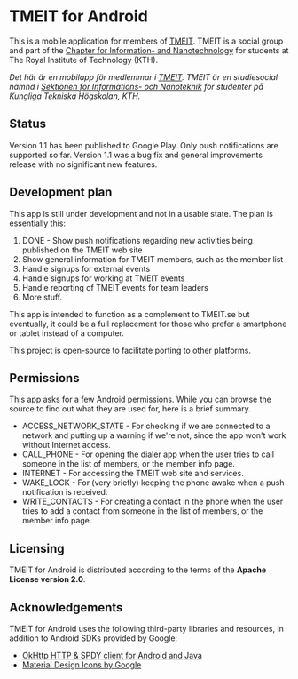 TMEIT for Android
=================

This is a mobile application for members of [TMEIT](http://tmeit.se). TMEIT is a social group
and part of the [Chapter for Information- and Nanotechnology](http://insektionen.se) for
students at The Royal Institute of Technology (KTH).

_Det här är en mobilapp för medlemmar i [TMEIT](http://tmeit.se). TMEIT är en studiesocial
nämnd i [Sektionen för Informations- och Nanoteknik](http://insektionen.se) för studenter
på Kungliga Tekniska Högskolan, KTH._

## Status
Version 1.1 has been published to Google Play. Only push notifications are supported so far. Version
1.1 was a bug fix and general improvements release with no significant new features.

## Development plan
This app is still under development and not in a usable state. The plan is essentially this:

1. DONE - Show push notifications regarding new activities being published on the TMEIT web site
2. Show general information for TMEIT members, such as the member list
3. Handle signups for external events
4. Handle signups for working at TMEIT events
5. Handle reporting of TMEIT events for team leaders
6. More stuff.

This app is intended to function as a complement to TMEIT.se but eventually, it could be
a full replacement for those who prefer a smartphone or tablet instead of a computer.

This project is open-source to facilitate porting to other platforms.

## Permissions
This app asks for a few Android permissions. While you can browse the source to find out what they
are used for, here is a brief summary.

* ACCESS_NETWORK_STATE - For checking if we are connected to a network and putting up a warning
  if we're not, since the app won't work without Internet access.
* CALL_PHONE - For opening the dialer app when the user tries to call someone in the list of
  members, or the member info page.
* INTERNET - For accessing the TMEIT web site and services.
* WAKE_LOCK - For (very briefly) keeping the phone awake when a push notification is received.
* WRITE_CONTACTS - For creating a contact in the phone when the user tries to add a contact
  from someone in the list of members, or the member info page.

## Licensing
TMEIT for Android is distributed according to the terms of the **Apache License version 2.0**.

## Acknowledgements
TMEIT for Android uses the following third-party libraries and resources, in addition to Android
SDKs provided by Google:

* [OkHttp HTTP & SPDY client for Android and Java](https://github.com/square/okhttp)
* [Material Design Icons by Google](https://github.com/google/material-design-icons)
